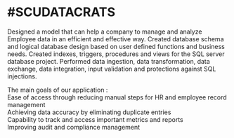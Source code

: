 # #SCUDATACRATS

Designed a model that can help a company to manage and analyze Employee data in an efficient and effective way. Created database schema and logical database design based on user defined functions and business needs. Created indexes, triggers, procedures and views for the SQL server database project. Performed data ingestion, data transformation, data exchange, data integration, input validation and protections against SQL injections.

The main goals of our application :<br/>
Ease of access through reducing manual steps for HR and employee record management<br/>
Achieving data accuracy by eliminating duplicate entries<br/>
Capability to track and access important metrics and reports<br/>
Improving audit and compliance management<br/>

